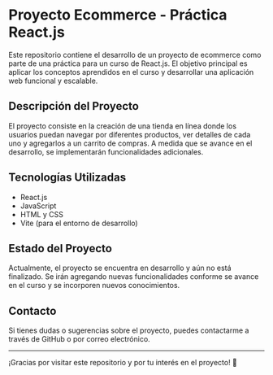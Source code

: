 # Proyecto Ecommerce - Práctica React.js

Este repositorio contiene el desarrollo de un proyecto de ecommerce como parte de una práctica para un curso de React.js. El objetivo principal es aplicar los conceptos aprendidos en el curso y desarrollar una aplicación web funcional y escalable.

## Descripción del Proyecto

El proyecto consiste en la creación de una tienda en línea donde los usuarios puedan navegar por diferentes productos, ver detalles de cada uno y agregarlos a un carrito de compras. A medida que se avance en el desarrollo, se implementarán funcionalidades adicionales.

## Tecnologías Utilizadas

- React.js
- JavaScript
- HTML y CSS
- Vite (para el entorno de desarrollo)

## Estado del Proyecto

Actualmente, el proyecto se encuentra en desarrollo y aún no está finalizado. Se irán agregando nuevas funcionalidades conforme se avance en el curso y se incorporen nuevos conocimientos.


## Contacto

Si tienes dudas o sugerencias sobre el proyecto, puedes contactarme a través de GitHub o por correo electrónico.

---

¡Gracias por visitar este repositorio y por tu interés en el proyecto! 🚀

